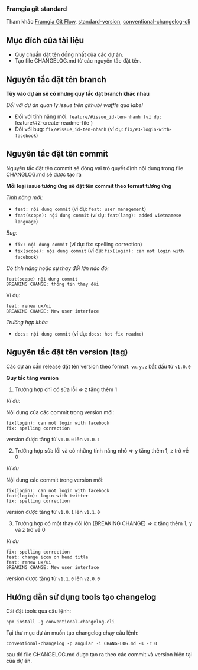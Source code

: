 ### Framgia git standard
Tham khảo [Framgia Git Flow](https://github.com/framgia/coding-standards/blob/master/vn/git/flow.md), [standard-version](https://github.com/conventional-changelog/standard-version), [conventional-changelog-cli](https://github.com/conventional-changelog/conventional-changelog/tree/master/packages/conventional-changelog-cli)

## Mục đích của tài liệu
- Quy chuẩn đặt tên đồng nhất của các dự án.
- Tạo file CHANGELOG.md từ các nguyên tắc đặt tên.

## Nguyên tắc đặt tên branch

**Tùy vào dự án sẽ có nhưng quy tắc đặt branch khác nhau**

*Đối với dự án quản lý issue trên github/ waffle qua label*

- Đối với tính năng mới: `feature/#issue_id-ten-nhanh (ví dụ: `feature/#2-create-readme-file`)
- Đối với bug: `fix/#issue_id-ten-nhanh` (ví dụ: `fix/#3-login-with-facebook`)

## Nguyên tắc đặt tên commit
Nguyên tắc đặt tên commit sẽ đóng vai trò quyết định nội dung trong file CHANGLOG.md sẽ được tạo ra

**Mỗi loại issue tương ứng sẽ đặt tên commit theo format tương ứng**

*Tính năng mới:*

- `feat: nội dung commit` (ví dụ: `feat: user management`)
- `feat(scope): nội dung commit` (ví dụ: `feat(lang): added vietnamese language`)

*Bug:*
- `fix: nội dung commit` (ví dụ: fix: spelling correction)
- `fix(scope): nội dung commit` (ví dụ: `fix(login): can not login with facebook`)

*Có tính năng hoặc sự thay đổi lớn nào đó:*

  ```
  feat(scope) nội dung commit
  BREAKING CHANGE: thông tin thay đổi
  ```
  Ví dụ:
  ```
  feat: renew ux/ui
  BREAKING CHANGE: New user interface
  ```

*Trường hợp khác*

- `docs: nội dung commit` (ví dụ: `docs: hot fix readme`)

## Nguyên tắc đặt tên version (tag)
Các dự án cần release đặt tên version theo format: `vx.y.z` bắt đầu từ `v1.0.0`

**Quy tắc tăng version**
1. Trường hợp chỉ có sửa lỗi => z tăng thêm 1

*Ví dụ:*

Nội dung của các commit trong version mới:
```
fix(login): can not login with facebook
fix: spelling correction
```
version được tăng từ `v1.0.0` lên `v1.0.1`

2. Trường hợp sửa lỗi và có những tính năng nhỏ => y tăng thêm 1, z trở về 0

*Ví dụ*

Nội dung các commit trong version mới:
```
fix(login): can not login with facebook
feat(login): login with twitter
fix: spelling correction
```
version được tăng từ `v1.0.1` lên `v1.1.0`

3. Trường hợp có một thay đổi lớn (BREAKING CHANGE) => x tăng thêm 1, y và z trở về 0

*Ví dụ*
```
fix: spelling correction
feat: change icon on head title
feat: renew ux/ui
BREAKING CHANGE: New user interface
```
version được tăng từ `v1.1.0` lên `v2.0.0`

## Hướng dẫn sử dụng tools tạo changelog

Cài đặt tools qua câu lệnh:
```
npm install -g conventional-changelog-cli
```

Tại thư mục dự án muốn tạo changelog chạy câu lệnh:
```
conventional-changelog -p angular -i CHANGELOG.md -s -r 0
```
sau đó file CHANGELOG.md được tạo ra theo các commit và version hiện tại của dự án.
